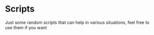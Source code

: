# Scripts

Just some random scripts that can help in various situations, feel free to use them if you want

